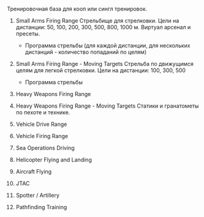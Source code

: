 Тренировочная база для кооп или сингл тренировок.

1) Small Arms Firing Range
	Стрельбище для стрелковки. 
	Цели на дистанции: 50, 100, 200, 300, 500, 800, 1000 м.
	Виртуал арсенал и пресеты.
	+ Программа стрельбы (для каждой дистанции, для нескольких дистанций - количество попаданий по целям)

2) Small Arms Firing Range - Moving Targets
	Стрельба по движущимся целям для легкой стрелковки.
	Цели на дистанции: 100, 300, 500
	+ Программа стрельбы
	
3) Heavy Weapons Firing Range

4) Heavy Weapons Firing Range - Moving Targets
	Статики и гранатометы по пехоте и технике.
	
5) Vehicle Drive Range

6) Vehicle Firing Range

7) Sea Operations Driving

8) Helicopter Flying and Landing

9) Aircraft Flying

10) JTAC

11) Spotter / Artillery

12) Pathfinding Training

